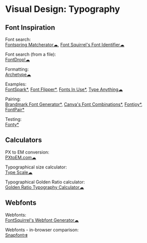 # Visual Design: Typography

## Font Inspiration

Font search:  
[Fontspring Matcherator☁](https://www.fontspring.com/matcherator),
[Font Squirrel's Font Identifier☁](https://www.fontsquirrel.com/matcherator)

Font search (from a file):  
[FontDrop!☁](https://fontdrop.info/)

Formatting:  
[Archetype☁](https://archetypeapp.com)

Examples:  
[FontSpark*](https://fontspark.app/), [Font Flipper*](https://fontflipper.com/upload), [Fonts In Use*](https://fontsinuse.com/),
[Type Anything☁](https://app.typeanything.io/)

Pairing:  
[Brandmark Font Generator*](https://brandmark.io/font-generator/),
[Canva's Font Combinations*](https://www.canva.com/font-combinations/),
[Fontjoy*](https://fontjoy.com/),
[FontPair*](https://fontpair.co/)

Testing:  
[Fonty*](https://fonty.dizoo.bg/)

## Calculators

PX to EM conversion:  
[PXtoEM.com☁](http://pxtoem.com/)

Typographical size calculator:  
[Type Scale☁](https://type-scale.com/)

Typographical Golden Ratio calculator:  
[Golden Ratio Typography Calculator☁](https://grtcalculator.com/)

## Webfonts

Webfonts:  
[FontSquirrel's Webfont Generator☁](https://www.fontsquirrel.com/tools/webfont-generator)

Webfonts - in-browser comparison:  
[Snapfont⇉](https://getsnapfont.com/)
